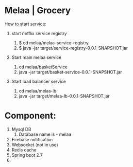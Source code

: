 # Melaa | Grocery 

How to start service:
1. start netflix service registry
   1. $ cd melaa/melaa-service-registry
   2. $ java -jar target/service-registry-0.0.1-SNAPSHOT.jar

2. Start main melaa service
   1. cd melaa/basketService
   2. java -jar target/basket-service-0.0.1-SNAPSHOT.jar


2. Start load balancer service
   1. cd melaa/melaa-lb
   2. java -jar target/melaa-lb-0.0.1-SNAPSHOT.jar
   




# Component:
   1. Mysql DB
      1. Database name is - melaa
   2. Firebase notification
   3. Websocket (not in use)
   4. Redis cache
   4. Spring boot 2.7
5. 